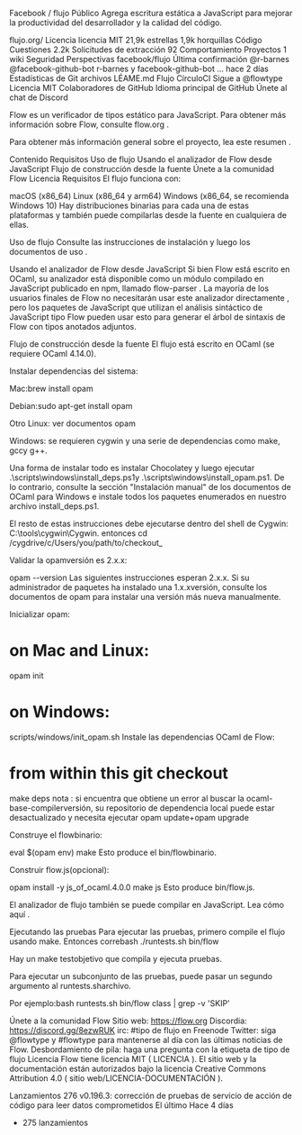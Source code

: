 
Facebook
/
flujo
Público
Agrega escritura estática a JavaScript para mejorar la productividad del desarrollador y la calidad del código.

flujo.org/
Licencia
 licencia MIT
 21,9k estrellas 1,9k horquillas 
Código
Cuestiones
2.2k
Solicitudes de extracción
92
Comportamiento
Proyectos
1
wiki
Seguridad
Perspectivas
facebook/flujo
Última confirmación
@r-barnes
@facebook-github-bot
r-barnes y facebook-github-bot
…
hace 2 días
Estadísticas de Git
archivos
LÉAME.md
Flujo
CírculoCI Sigue a @flowtype Licencia MIT Colaboradores de GitHub Idioma principal de GitHub Únete al chat de Discord

Flow es un verificador de tipos estático para JavaScript. Para obtener más información sobre Flow, consulte flow.org .

Para obtener más información general sobre el proyecto, lea este resumen .

Contenido
Requisitos
Uso de flujo
Usando el analizador de Flow desde JavaScript
Flujo de construcción desde la fuente
Únete a la comunidad Flow
Licencia
Requisitos
El flujo funciona con:

macOS (x86_64)
Linux (x86_64 y arm64)
Windows (x86_64, se recomienda Windows 10)
Hay distribuciones binarias para cada una de estas plataformas y también puede compilarlas desde la fuente en cualquiera de ellas.

Uso de flujo
Consulte las instrucciones de instalación y luego los documentos de uso .

Usando el analizador de Flow desde JavaScript
Si bien Flow está escrito en OCaml, su analizador está disponible como un módulo compilado en JavaScript publicado en npm, llamado flow-parser . La mayoría de los usuarios finales de Flow no necesitarán usar este analizador directamente , pero los paquetes de JavaScript que utilizan el análisis sintáctico de JavaScript tipo Flow pueden usar esto para generar el árbol de sintaxis de Flow con tipos anotados adjuntos.

Flujo de construcción desde la fuente
El flujo está escrito en OCaml (se requiere OCaml 4.14.0).

Instalar dependencias del sistema:

Mac:brew install opam

Debian:sudo apt-get install opam

Otro Linux: ver documentos opam

Windows: se requieren cygwin y una serie de dependencias como make, gccy g++.

Una forma de instalar todo es instalar Chocolatey y luego ejecutar .\scripts\windows\install_deps.ps1y .\scripts\windows\install_opam.ps1. De lo contrario, consulte la sección "Instalación manual" de los documentos de OCaml para Windows e instale todos los paquetes enumerados en nuestro archivo install_deps.ps1.

El resto de estas instrucciones debe ejecutarse dentro del shell de Cygwin: C:\tools\cygwin\Cygwin. entonces cd /cygdrive/c/Users/you/path/to/checkout_

Validar la opamversión es 2.x.x:

opam --version
Las siguientes instrucciones esperan 2.x.x. Si su administrador de paquetes ha instalado una 1.x.xversión, consulte los documentos de opam para instalar una versión más nueva manualmente.

Inicializar opam:

# on Mac and Linux:
opam init

# on Windows:
scripts/windows/init_opam.sh
Instale las dependencias OCaml de Flow:

# from within this git checkout
make deps
nota : si encuentra que obtiene un error al buscar la ocaml-base-compilerversión, su repositorio de dependencia local puede estar desactualizado y necesita ejecutar opam update+opam upgrade

Construye el flowbinario:

eval $(opam env)
make
Esto produce el bin/flowbinario.

Construir flow.js(opcional):

opam install -y js_of_ocaml.4.0.0
make js
Esto produce bin/flow.js.

El analizador de flujo también se puede compilar en JavaScript. Lea cómo aquí .

Ejecutando las pruebas
Para ejecutar las pruebas, primero compile el flujo usando make. Entonces correbash ./runtests.sh bin/flow

Hay un make testobjetivo que compila y ejecuta pruebas.

Para ejecutar un subconjunto de las pruebas, puede pasar un segundo argumento al runtests.sharchivo.

Por ejemplo:bash runtests.sh bin/flow class | grep -v 'SKIP'

Únete a la comunidad Flow
Sitio web: https://flow.org
Discordia: https://discord.gg/8ezwRUK
irc: #tipo de flujo en Freenode
Twitter: siga @flowtype y #flowtype para mantenerse al día con las últimas noticias de Flow.
Desbordamiento de pila: haga una pregunta con la etiqueta de tipo de flujo
Licencia
Flow tiene licencia MIT ( LICENCIA ). El sitio web y la documentación están autorizados bajo la licencia Creative Commons Attribution 4.0 ( sitio web/LICENCIA-DOCUMENTACIÓN ).

Lanzamientos 276
v0.196.3: corrección de pruebas de servicio de acción de código para leer datos comprometidos
El último
Hace 4 días
+ 275 lanzamientos
